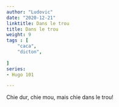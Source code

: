 ```yaml
---
author: "Ludovic"
date: "2020-12-21"
linktitle: Dans le trou 
title: Dans le trou
weight: 9
tags : [
    "caca",
    "dicton",
       
]
series:
- Hugo 101

---
```


Chie dur, chie mou, mais chie dans le trou!


